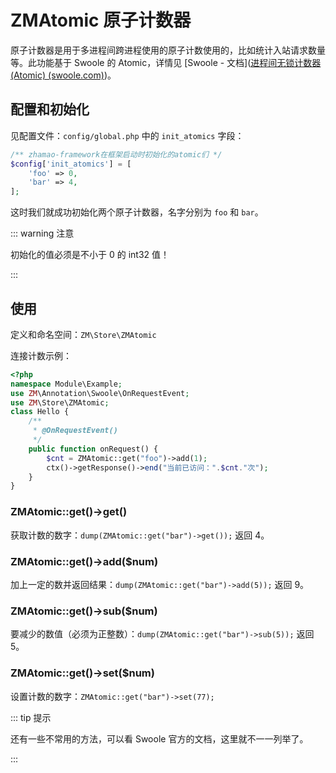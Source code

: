 # ZMAtomic 原子计数器

原子计数器是用于多进程间跨进程使用的原子计数使用的，比如统计入站请求数量等。此功能基于 Swoole 的 Atomic，详情见 [Swoole - 文档]([进程间无锁计数器(Atomic) (swoole.com)](http://wiki.swoole.com/#/memory/atomic))。

## 配置和初始化

见配置文件：`config/global.php` 中的 `init_atomics` 字段：

```php
/** zhamao-framework在框架启动时初始化的atomic们 */
$config['init_atomics'] = [
    'foo' => 0,
    'bar' => 4,
];
```

这时我们就成功初始化两个原子计数器，名字分别为 `foo` 和 `bar`。

::: warning 注意

初始化的值必须是不小于 0 的 int32 值！

:::

## 使用

定义和命名空间：`ZM\Store\ZMAtomic`

连接计数示例：

```php
<?php
namespace Module\Example;
use ZM\Annotation\Swoole\OnRequestEvent;
use ZM\Store\ZMAtomic;
class Hello {
    /**
     * @OnRequestEvent()
     */
    public function onRequest() {
        $cnt = ZMAtomic::get("foo")->add(1);
        ctx()->getResponse()->end("当前已访问：".$cnt."次");
    }
}
```

### ZMAtomic::get()->get()

获取计数的数字：`dump(ZMAtomic::get("bar")->get());` 返回 4。

### ZMAtomic::get()->add($num)

加上一定的数并返回结果：`dump(ZMAtomic::get("bar")->add(5));` 返回 9。

### ZMAtomic::get()->sub($num)

要减少的数值（必须为正整数）：`dump(ZMAtomic::get("bar")->sub(5));` 返回 5。

### ZMAtomic::get()->set($num)

设置计数的数字：`ZMAtomic::get("bar")->set(77);`

::: tip 提示

还有一些不常用的方法，可以看 Swoole 官方的文档，这里就不一一列举了。

:::
